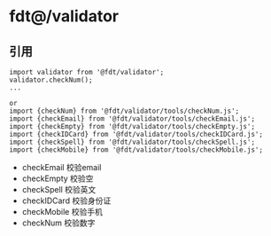 # fdt@/validator

## 引用

```
import validator from '@fdt/validator';
validator.checkNum();
...

or
import {checkNum} from '@fdt/validator/tools/checkNum.js';
import {checkEmail} from '@fdt/validator/tools/checkEmail.js';
import {checkEmpty} from '@fdt/validator/tools/checkEmpty.js';
import {checkIDCard} from '@fdt/validator/tools/checkIDCard.js';
import {checkSpell} from '@fdt/validator/tools/checkSpell.js';
import {checkMobile} from '@fdt/validator/tools/checkMobile.js';
```

* checkEmail 校验email
* checkEmpty 校验空
* checkSpell 校验英文
* checkIDCard 校验身份证
* checkMobile 校验手机
* checkNum 校验数字
